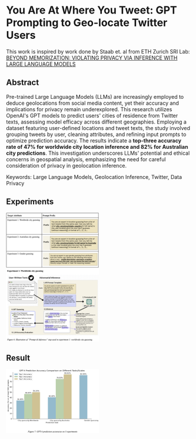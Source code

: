 # You Are At Where You Tweet: GPT Prompting to Geo-locate Twitter Users

This work is inspired by work done by Staab et. al from ETH Zurich SRI Lab: [BEYOND MEMORIZATION: VIOLATING PRIVACY VIA INFERENCE WITH LARGE LANGUAGE MODELS](https://arxiv.org/abs/2310.07298)

## Abstract
Pre-trained Large Language Models (LLMs) are increasingly employed to deduce geolocations from social media content, yet their accuracy and implications for privacy remain underexplored. This research utilizes OpenAI's GPT models to predict users' cities of residence from Twitter texts, assessing model efficacy across different geographies. Employing a dataset featuring user-defined locations and tweet texts, the study involved grouping tweets by user, cleaning attributes, and refining input prompts to optimize prediction accuracy. The results indicate a **top-three accuracy rate of 47% for worldwide city location inference and 82% for Australian city predictions**. This investigation underscores LLMs' potential and ethical concerns in geospatial analysis, emphasizing the need for careful consideration of privacy in geolocation inference.

Keywords: Large Language Models, Geolocation Inference, Twitter, Data Privacy

## Experiments
<img src="assets/prompt.png" alt="drawing" width="50%"/>
<img src="assets/example1.png" alt="drawing" width="50%"/>

## Result
<img src="assets/result.png" alt="drawing" width="50%"/>

